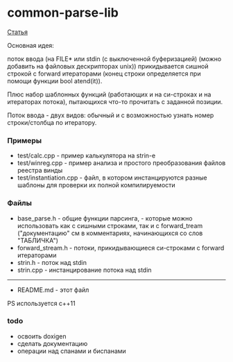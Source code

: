 

# common-parse-lib


[Статья](http://habrahabr.ru/post/266589/)

Основная идея: 

поток ввода (на FILE* или stdin (с выключенной буферизацией) (можно добавить на файловых дескрипторах unix))
прикидывается сишной строкой с forward итераторами 
(конец строки определяется при помощи функции bool atend(it)).

Плюс набор шаблонных функций (работающих и на си-строках и на итераторах потока), пытающихся что-то прочитать с заданной позиции.

Поток ввода - двух видов: обычный и с возможностью узнать номер строки/столбца по итератору.

### Примеры

* test/calc.cpp - пример калькулятора на strin-е
* test/winreg.cpp - пример анализа и простого преобразования файлов реестра винды
* test/instantiation.cpp - файл, в котором инстанцируются разные шаблоны для проверки их полной компилируемости


### Файлы

* base_parse.h - общие функции парсинга, - которые можно использовать как с сишными строками, так и с forward_tream ("документацию" см в комментариях, начинающихся со слов "ТАБЛИЧКА")
* forward_stream.h - потоки, прикидывающиеся си-строками с forward итераторами
* strin.h - поток над stdin
* strin.cpp - инстанцирование потока над stdin




------------
* README.md - этот файл

PS используется c++11



### todo

* освоить doxigen
* сделать документацию
* операции над спанами и биспанами

